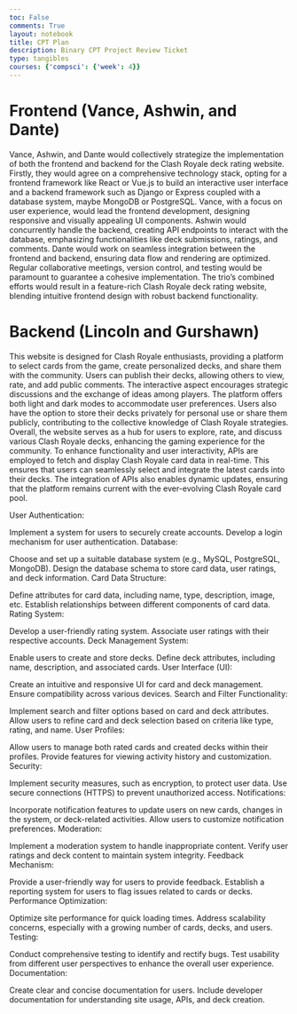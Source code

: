 ```yaml
---
toc: False
comments: True
layout: notebook
title: CPT Plan
description: Binary CPT Project Review Ticket
type: tangibles
courses: {'compsci': {'week': 4}}
---
```


# Frontend (Vance, Ashwin, and Dante)
Vance, Ashwin, and Dante would collectively strategize the implementation of both the frontend and backend for the Clash Royale deck rating website. Firstly, they would agree on a comprehensive technology stack, opting for a frontend framework like React or Vue.js to build an interactive user interface and a backend framework such as Django or Express coupled with a database system, maybe MongoDB or PostgreSQL. Vance, with a focus on user experience, would lead the frontend development, designing responsive and visually appealing UI components. Ashwin would concurrently handle the backend, creating API endpoints to interact with the database, emphasizing functionalities like deck submissions, ratings, and comments. Dante would work on seamless integration between the frontend and backend, ensuring data flow and rendering are optimized. Regular collaborative meetings, version control, and testing would be paramount to guarantee a cohesive implementation. The trio’s combined efforts would result in a feature-rich Clash Royale deck rating website, blending intuitive frontend design with robust backend functionality.

# Backend (Lincoln and Gurshawn)

This website is designed for Clash Royale enthusiasts, providing a platform to select cards from the game, create personalized decks, and share them with the community. Users can publish their decks, allowing others to view, rate, and add public comments. The interactive aspect encourages strategic discussions and the exchange of ideas among players. The platform offers both light and dark modes to accommodate user preferences. Users also have the option to store their decks privately for personal use or share them publicly, contributing to the collective knowledge of Clash Royale strategies. Overall, the website serves as a hub for users to explore, rate, and discuss various Clash Royale decks, enhancing the gaming experience for the community. To enhance functionality and user interactivity, APIs are employed to fetch and display Clash Royale card data in real-time. This ensures that users can seamlessly select and integrate the latest cards into their decks. The integration of APIs also enables dynamic updates, ensuring that the platform remains current with the ever-evolving Clash Royale card pool.

User Authentication:

Implement a system for users to securely create accounts.
Develop a login mechanism for user authentication.
Database:

Choose and set up a suitable database system (e.g., MySQL, PostgreSQL, MongoDB).
Design the database schema to store card data, user ratings, and deck information.
Card Data Structure:

Define attributes for card data, including name, type, description, image, etc.
Establish relationships between different components of card data.
Rating System:

Develop a user-friendly rating system.
Associate user ratings with their respective accounts.
Deck Management System:

Enable users to create and store decks.
Define deck attributes, including name, description, and associated cards.
User Interface (UI):

Create an intuitive and responsive UI for card and deck management.
Ensure compatibility across various devices.
Search and Filter Functionality:

Implement search and filter options based on card and deck attributes.
Allow users to refine card and deck selection based on criteria like type, rating, and name.
User Profiles:

Allow users to manage both rated cards and created decks within their profiles.
Provide features for viewing activity history and customization.
Security:

Implement security measures, such as encryption, to protect user data.
Use secure connections (HTTPS) to prevent unauthorized access.
Notifications:

Incorporate notification features to update users on new cards, changes in the system, or deck-related activities.
Allow users to customize notification preferences.
Moderation:

Implement a moderation system to handle inappropriate content.
Verify user ratings and deck content to maintain system integrity.
Feedback Mechanism:

Provide a user-friendly way for users to provide feedback.
Establish a reporting system for users to flag issues related to cards or decks.
Performance Optimization:

Optimize site performance for quick loading times.
Address scalability concerns, especially with a growing number of cards, decks, and users.
Testing:

Conduct comprehensive testing to identify and rectify bugs.
Test usability from different user perspectives to enhance the overall user experience.
Documentation:

Create clear and concise documentation for users.
Include developer documentation for understanding site usage, APIs, and deck creation.